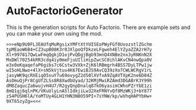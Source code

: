 # AutoFactorioGenerator

This is the generation scripts for Auto Factorio. There are example sets and you can make your own using the mod.
```
>>>eNp9U0FL3EAUfqMuRgsixYMFtXtYUISEoPWyFGf0UvozstlZGchm
tpMEaoW6B4+CZ3upB08K3r0JXlpoQfDkzeLFgweh4ElYZyaZZA2rH7y
Xl+997817QwLwFmqQgkjD1ojPvQDgjBgb93mnQ4XNBe2nx3yRNKnN2X
MxDWl70254kRR3cdq4iy0meFjuUIliHipZwcSC0ihlAKvCN4nwQpa0V
e3x0eKqaqefaP6gibs7c6Cstw3VXk+ZjK6lRBmgrh4BSS7DyLTPw1jw
wI5oHLNwo+4lX+sN5kVjtuu4K67EwiBJS9AvCQ39zXo7CWLWCRgV1rL
jasyWK9qcRXEiqO5suY7u69ovygZ2d50lXVfxA9ZqAVTXpK2ne6D04Z
AsOmuQjPr8CgUfZLSs8R8XwdbUyad/32KMjMwiRZAmd3DGABrK3Y99h
dM8ZaqucZa6wujvH4U7/R2gyQnpDnalq87kO6yasimCWhoPZrYbE1zi
8mQ1gj6qlnPK/VKuUlyLnASlIdkjiLw32XeFRNYvQf8MzWKj3+bY877
zS4PUSH6lA/YoMTUy4GLH1YHN3N0O59PI+7sYNW/kp/wVhqHAPYbHw+
9XT65zyZg=<<<
```
